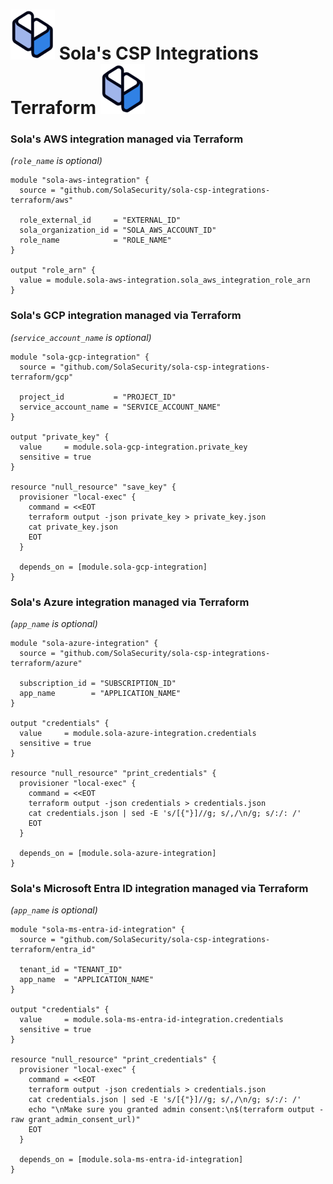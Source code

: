 # ![Sola Logo](sola.png) Sola's CSP Integrations Terraform ![Sola Logo](sola.png)


### Sola's AWS integration managed via Terraform

_(`role_name` is optional)_
```hcl-terraform
module "sola-aws-integration" {
  source = "github.com/SolaSecurity/sola-csp-integrations-terraform/aws"

  role_external_id     = "EXTERNAL_ID"
  sola_organization_id = "SOLA_AWS_ACCOUNT_ID"
  role_name            = "ROLE_NAME"
}

output "role_arn" {
  value = module.sola-aws-integration.sola_aws_integration_role_arn
}
```


### Sola's GCP integration managed via Terraform

_(`service_account_name` is optional)_
```hcl-terraform
module "sola-gcp-integration" {
  source = "github.com/SolaSecurity/sola-csp-integrations-terraform/gcp"

  project_id           = "PROJECT_ID"
  service_account_name = "SERVICE_ACCOUNT_NAME"
}

output "private_key" {
  value     = module.sola-gcp-integration.private_key
  sensitive = true
}

resource "null_resource" "save_key" {
  provisioner "local-exec" {
    command = <<EOT
    terraform output -json private_key > private_key.json
    cat private_key.json
    EOT
  }

  depends_on = [module.sola-gcp-integration]
}
```


### Sola's Azure integration managed via Terraform

_(`app_name` is optional)_
```hcl-terraform
module "sola-azure-integration" {
  source = "github.com/SolaSecurity/sola-csp-integrations-terraform/azure"

  subscription_id = "SUBSCRIPTION_ID"
  app_name        = "APPLICATION_NAME"
}

output "credentials" {
  value     = module.sola-azure-integration.credentials
  sensitive = true
}

resource "null_resource" "print_credentials" {
  provisioner "local-exec" {
    command = <<EOT
    terraform output -json credentials > credentials.json
    cat credentials.json | sed -E 's/[{"}]//g; s/,/\n/g; s/:/: /'
    EOT
  }

  depends_on = [module.sola-azure-integration]
}
```

### Sola's Microsoft Entra ID integration managed via Terraform

_(`app_name` is optional)_
```hcl-terraform
module "sola-ms-entra-id-integration" {
  source = "github.com/SolaSecurity/sola-csp-integrations-terraform/entra_id"

  tenant_id = "TENANT_ID"
  app_name  = "APPLICATION_NAME"
}

output "credentials" {
  value     = module.sola-ms-entra-id-integration.credentials
  sensitive = true
}

resource "null_resource" "print_credentials" {
  provisioner "local-exec" {
    command = <<EOT
    terraform output -json credentials > credentials.json
    cat credentials.json | sed -E 's/[{"}]//g; s/,/\n/g; s/:/: /'
    echo "\nMake sure you granted admin consent:\n$(terraform output -raw grant_admin_consent_url)"
    EOT
  }

  depends_on = [module.sola-ms-entra-id-integration]
}
```
